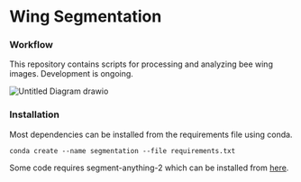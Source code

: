 # Wing Segmentation 

### Workflow 

This repository contains scripts for processing and analyzing bee wing images. Development is ongoing.

![Untitled Diagram drawio](https://github.com/user-attachments/assets/f6e150d2-99a2-4354-be11-571b2ae3bd46)

### Installation

Most dependencies can be installed from the requirements file using conda.
```
conda create --name segmentation --file requirements.txt
```

Some code requires segment-anything-2 which can be installed from [here](https://github.com/facebookresearch/segment-anything-2).
